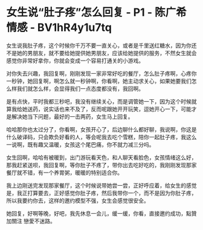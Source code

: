 # 女生说“肚子疼”怎么回复 - P1 - 陈广希情感 - BV1hR4y1u7tq

女生说我肚子疼，这个时候你千万不要一直关心，或者是千里送红糖水，因为你还不是她的男朋友，就不要给她提供她男朋友，应该给她提供的服务，不然女生就会感觉你非常好拿你，你就会变成一个容易打通关的小游戏。

对你失去兴趣，我回复啊，刚刚发现一家非常好吃的餐厅，怎么肚子疼啊，心疼你一秒钟，她回复啊，啊怎么就一秒钟啊，你看啊，她主动求关心，如果她要我们怎么样我们就怎么样，会显得我们一点态度都没有，我回啊。

是有点快，平时我都三秒吧，我没有继续关心，而是调管她一下，因为这个时候就算我给她送药，说实话也来不及了，反而呢跟她开开玩笑，逗她开心一下，可能才是解决她当下问题，最好的一击两药，女生马上回复。

哈哈那你也太过分了，你看啊，女孩开心了，后边聊什么都好聊，我说啊，你这是什么破译码，只会欺负好看的人，等会呢我去吃个雪糕，陪你一起肚子疼，我这么一说啊，既有趣又温暖，女孩这个尾巴痛，你不就力减三分吗。

女生回啊，哈哈有被暖到，出门游玩看天色，和人聊天看脸色，女孩情绪这么好，那我赶紧送呗，我回复啊，等你肚子不疼了，带你出去吃好吃的，我刚刚发现那家餐厅就不错，有一个养胃粥，暖暖的特别适合你。

我上边刚送完发现那家餐厅，这个时候说带她尝一尝，正好呼应着，给女生的感觉是，我正打算要去，正好感觉你肚子疼，然后我带你一个，而不是因为你肚子疼，所以我要约你去，这样的邀约模型不强，女生会感觉很安全。

她回复，好啊等晚，好吧，我先休息一会儿，缓一缓，你看，直接邀约成功，點贊加關注 戀愛不迷路。